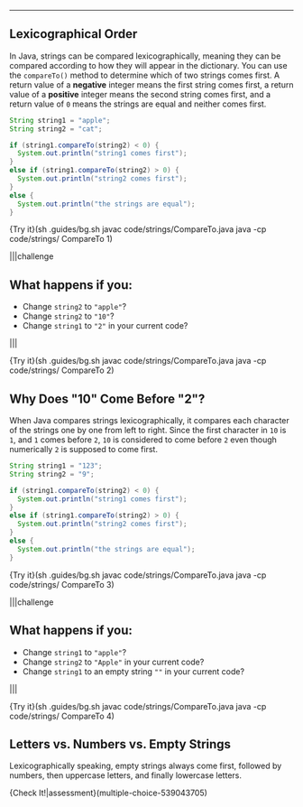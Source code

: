 ----------

## Lexicographical Order

In Java, strings can be compared lexicographically, meaning they can be compared according to how they will appear in the dictionary. You can use the `compareTo()` method to determine which of two strings comes first. A return value of a **negative** integer means the first string comes first, a return value of a **positive** integer means the second string comes first, and a return value of `0` means the strings are equal and neither comes first.

```java
String string1 = "apple";
String string2 = "cat";

if (string1.compareTo(string2) < 0) {
  System.out.println("string1 comes first");
}
else if (string1.compareTo(string2) > 0) {
  System.out.println("string2 comes first");
}
else {
  System.out.println("the strings are equal");
}
```

{Try it}(sh .guides/bg.sh javac code/strings/CompareTo.java java -cp code/strings/ CompareTo 1)

|||challenge
## What happens if you:
* Change `string2` to `"apple"`?
* Change `string2` to `"10"`?
* Change `string1` to `"2"` in your current code?

|||

{Try it}(sh .guides/bg.sh javac code/strings/CompareTo.java java -cp code/strings/ CompareTo 2)

## Why Does "10" Come Before "2"?

When Java compares strings lexicographically, it compares each character of the strings one by one from left to right. Since the first character in `10` is `1`, and `1` comes before `2`, `10` is considered to come before `2` even though numerically `2` is supposed to come first. 

```java
String string1 = "123";
String string2 = "9";

if (string1.compareTo(string2) < 0) {
  System.out.println("string1 comes first");
}
else if (string1.compareTo(string2) > 0) {
  System.out.println("string2 comes first");
}
else {
  System.out.println("the strings are equal");
}
```

{Try it}(sh .guides/bg.sh javac code/strings/CompareTo.java java -cp code/strings/ CompareTo 3)

|||challenge
## What happens if you:
* Change `string1` to `"apple"`?
* Change `string2` to `"Apple"` in your current code?
* Change `string1` to an empty string `""` in your current  code?

|||

{Try it}(sh .guides/bg.sh javac code/strings/CompareTo.java java -cp code/strings/ CompareTo 4)

## Letters vs. Numbers vs. Empty Strings
Lexicographically speaking, empty strings always come first, followed by numbers, then uppercase letters, and finally lowercase letters.

{Check It!|assessment}(multiple-choice-539043705)

